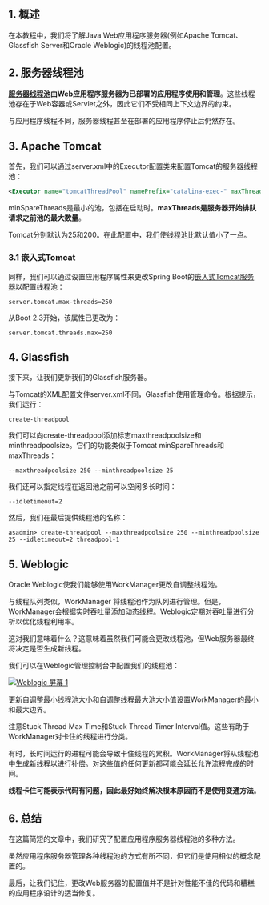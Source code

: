 ## 1. 概述

在本教程中，我们将了解Java Web应用程序服务器(例如Apache Tomcat、Glassfish Server和Oracle Weblogic)的线程池配置。

## 2. 服务器线程池

**[服务器线程池](https://www.baeldung.com/thread-pool-java-and-guava)由Web应用程序服务器为已部署的应用程序使用和管理**。这些线程池存在于Web容器或Servlet之外，因此它们不受相同上下文边界的约束。

与应用程序线程不同，服务器线程甚至在部署的应用程序停止后仍然存在。

## 3. Apache Tomcat

首先，我们可以通过server.xml中的Executor配置类来配置Tomcat的服务器线程池：

```xml
<Executor name="tomcatThreadPool" namePrefix="catalina-exec-" maxThreads="150" minSpareThreads="25"/>
```

minSpareThreads是最小的池，包括在启动时。**maxThreads是服务器开始排队请求之前池的最大数量**。

Tomcat分别默认为25和200。在此配置中，我们使线程池比默认值小了一点。

### 3.1 嵌入式Tomcat

同样，我们可以通过设置应用程序属性来更改Spring Boot的[嵌入式Tomcat服务器](https://www.baeldung.com/spring-boot-configure-tomcat)以配置线程池：

```properties
server.tomcat.max-threads=250
```

从Boot 2.3开始，该属性已更改为：

```properties
server.tomcat.threads.max=250
```

## 4. Glassfish

接下来，让我们更新我们的Glassfish服务器。

与Tomcat的XML配置文件server.xml不同，Glassfish使用管理命令。根据提示，我们运行：

```shell
create-threadpool
```

我们可以向create-threadpool添加标志maxthreadpoolsize和minthreadpoolsize。它们的功能类似于Tomcat minSpareThreads和maxThreads：

```shell
--maxthreadpoolsize 250 --minthreadpoolsize 25
```

我们还可以指定线程在返回池之前可以空闲多长时间：

```shell
--idletimeout=2
```

然后，我们在最后提供线程池的名称：

```shell
asadmin> create-threadpool --maxthreadpoolsize 250 --minthreadpoolsize 25 --idletimeout=2 threadpool-1
```

## 5. Weblogic

Oracle Weblogic使我们能够使用WorkManager更改自调整线程池。

与线程队列类似，WorkManager 将线程池作为队列进行管理。但是，WorkManager会根据实时吞吐量添加动态线程。Weblogic定期对吞吐量进行分析以优化线程利用率。

这对我们意味着什么？这意味着虽然我们可能会更改线程池，但Web服务器最终将决定是否生成新线程。

我们可以在Weblogic管理控制台中配置我们的线程池：

[![Weblogic 屏幕 1](https://www.baeldung.com/wp-content/uploads/2020/02/Weblogic_screen_1.jpg)](https://www.baeldung.com/wp-content/uploads/2020/02/Weblogic_screen_1.jpg)

更新自调整最小线程池大小和自调整线程最大池大小值设置WorkManager的最小和最大边界。

注意Stuck Thread Max Time和Stuck Thread Timer Interval值。这些有助于WorkManager对卡住的线程进行分类。

有时，长时间运行的进程可能会导致卡住线程的累积。WorkManager将从线程池中生成新线程以进行补偿。对这些值的任何更新都可能会延长允许流程完成的时间。

**线程卡住可能表示代码有问题，因此最好始终解决根本原因而不是使用变通方法**。

## 6. 总结

在这篇简短的文章中，我们研究了配置应用程序服务器线程池的多种方法。

虽然应用程序服务器管理各种线程池的方式有所不同，但它们是使用相似的概念配置的。

最后，让我们记住，更改Web服务器的配置值并不是针对性能不佳的代码和糟糕的应用程序设计的适当修复。